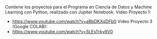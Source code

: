 Contiene los proyectos para el Programa en Ciencia de Datos y Machine Learning con Python, realizado con Jupiter Notebook.
Video Proyecto 1:
- https://www.youtube.com/watch?v=aBbDKXqDFb0
Video Proyecto 3 (Google COLAB):
- https://www.youtube.com/watch?v=5LEsTrky8V0
